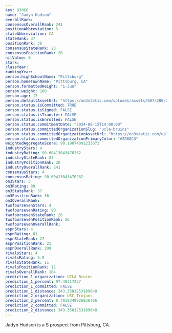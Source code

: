 ```yaml
---
key: 93066
name: "Jadyn Hudson"
overallRank: 
consensusOverallRank: 241
positionAbbreviation: S
stateAbbreviation: CA
stateRank: 37
positionRank: 36
consensusStateRank: 23
consensusPositionRank: 20
nilValue: 0
stars: 
classYear: 
rankingYear: 
person.highSchoolName: "Pittsburg"
person.homeTownName: "Pittsburg, CA"
person.formattedHeight: "1-Jun"
person.weight: 180
person.age: 17
person.defaultAssetUrl: "https://on3static.com/uploads/assets/607/280/280607.jpg"
person.status.isCommitted: TRUE
person.status.isSigned: FALSE
person.status.isTransfer: FALSE
person.status.isEnrolled: FALSE
person.status.commitmentDate: "2024-06-15T14:08:00"
person.status.committedOrganizationSlug: "ucla-bruins"
person.status.committedOrganizationAssetUrl: "https://on3static.com/uploads/assets/777/214/214777.svg"
person.status.committedOrganizationPrimaryColor: "#2D68C3"
weightedAggregateScore: 90.19074091233072
industryStars: 4
industryRating: 90.60413043478262
industryStateRank: 23
industryPositionRank: 20
industryOverallRank: 241
consensusStars: 4
consensusRating: 90.60413043478262
on3Stars: 3
on3Rating: 89
on3StateRank: 37
on3PositionRank: 36
on3OverallRank: 
twofoursevenStars: 4
twofoursevenRating: 90
twofoursevenStateRank: 28
twofoursevenPositionRank: 26
twofoursevenOverallRank: 
espnStars: 4
espnRating: 81
espnStateRank: 27
espnPositionRank: 21
espnOverallRank: 299
rivalsStars: 4
rivalsRating: 5.9
rivalsStateRank: 11
rivalsPositionRank: 12
rivalsOverallRank: 104
prediction_1_organization: UCLA Bruins
prediction_1_percent: 97.48317237
prediction_1_committed: FALSE
prediction_1_distance: 343.3581253189648
prediction_2_organization: USC Trojans
prediction_2_percent: 0.7938249926836406
prediction_2_committed: FALSE
prediction_2_distance: 343.3581253189648
---
```

Jadyn Hudson is a S prospect from Pittsburg, CA.